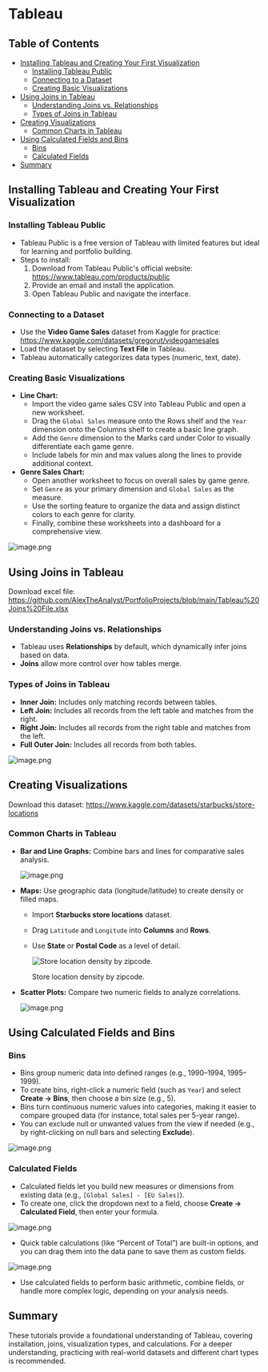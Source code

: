 # Tableau

## Table of Contents

- [Installing Tableau and Creating Your First Visualization](#installing-tableau-and-creating-your-first-visualization)
  - [Installing Tableau Public](#installing-tableau-public)
  - [Connecting to a Dataset](#connecting-to-a-dataset)
  - [Creating Basic Visualizations](#creating-basic-visualizations)
- [Using Joins in Tableau](#using-joins-in-tableau)
  - [Understanding Joins vs. Relationships](#understanding-joins-vs-relationships)
  - [Types of Joins in Tableau](#types-of-joins-in-tableau)
- [Creating Visualizations](#creating-visualizations)
  - [Common Charts in Tableau](#common-charts-in-tableau)
- [Using Calculated Fields and Bins](#using-calculated-fields-and-bins)
  - [Bins](#bins)
  - [Calculated Fields](#calculated-fields)
- [Summary](#summary)


## Installing Tableau and Creating Your First Visualization

### Installing Tableau Public

- Tableau Public is a free version of Tableau with limited features but ideal for learning and portfolio building.
- Steps to install:
    1. Download from Tableau Public's official website: https://www.tableau.com/products/public
    2. Provide an email and install the application.
    3. Open Tableau Public and navigate the interface.

### Connecting to a Dataset

- Use the **Video Game Sales** dataset from Kaggle for practice: https://www.kaggle.com/datasets/gregorut/videogamesales
- Load the dataset by selecting **Text File** in Tableau.
- Tableau automatically categorizes data types (numeric, text, date).

### Creating Basic Visualizations

- **Line Chart:**
    - Import the video game sales CSV into Tableau Public and open a new worksheet.
    - Drag the `Global Sales` measure onto the Rows shelf and the `Year` dimension onto the Columns shelf to create a basic line graph.
    - Add the `Genre` dimension to the Marks card under Color to visually differentiate each game genre.
    - Include labels for min and max values along the lines to provide additional context.
- **Genre Sales Chart:**
    - Open another worksheet to focus on overall sales by game genre.
    - Set `Genre` as your primary dimension and `Global Sales` as the measure.
    - Use the sorting feature to organize the data and assign distinct colors to each genre for clarity.
    - Finally, combine these worksheets into a dashboard for a comprehensive view.

![image.png](https://github.com/ndomah1/Learning-Tableau/blob/main/images/image.png)

## Using Joins in Tableau

Download excel file: https://github.com/AlexTheAnalyst/PortfolioProjects/blob/main/Tableau%20Joins%20File.xlsx

### Understanding Joins vs. Relationships

- Tableau uses **Relationships** by default, which dynamically infer joins based on data.
- **Joins** allow more control over how tables merge.

### Types of Joins in Tableau

- **Inner Join:** Includes only matching records between tables.
- **Left Join:** Includes all records from the left table and matches from the right.
- **Right Join:** Includes all records from the right table and matches from the left.
- **Full Outer Join:** Includes all records from both tables.

![image.png](https://github.com/ndomah1/Learning-Tableau/blob/main/images/image%201.png)

## Creating Visualizations

Download this dataset: https://www.kaggle.com/datasets/starbucks/store-locations

### Common Charts in Tableau

- **Bar and Line Graphs:** Combine bars and lines for comparative sales analysis.
    
    ![image.png](https://github.com/ndomah1/Learning-Tableau/blob/main/images/image%202.png)
    
- **Maps:** Use geographic data (longitude/latitude) to create density or filled maps.
    - Import **Starbucks store locations** dataset.
    - Drag `Latitude` and `Longitude` into **Columns** and **Rows**.
    - Use **State** or **Postal Code** as a level of detail.
        
        ![Store location density by zipcode.](https://github.com/ndomah1/Learning-Tableau/blob/main/images/image%203.png)
        
        Store location density by zipcode.
        
- **Scatter Plots:** Compare two numeric fields to analyze correlations.
    
    ![image.png](https://github.com/ndomah1/Learning-Tableau/blob/main/images/image%204.png)
    

## Using Calculated Fields and Bins

### **Bins**

- Bins group numeric data into defined ranges (e.g., 1990–1994, 1995–1999).
- To create bins, right-click a numeric field (such as `Year`) and select **Create → Bins**, then choose a bin size (e.g., 5).
- Bins turn continuous numeric values into categories, making it easier to compare grouped data (for instance, total sales per 5-year range).
- You can exclude null or unwanted values from the view if needed (e.g., by right-clicking on null bars and selecting **Exclude**).

![image.png](https://github.com/ndomah1/Learning-Tableau/blob/main/images/image%205.png)

### **Calculated Fields**

- Calculated fields let you build new measures or dimensions from existing data (e.g., `[Global Sales] - [EU Sales]`).
- To create one, click the dropdown next to a field, choose **Create → Calculated Field**, then enter your formula.

![image.png](https://github.com/ndomah1/Learning-Tableau/blob/main/images/image%206.png)

- Quick table calculations (like “Percent of Total”) are built-in options, and you can drag them into the data pane to save them as custom fields.

![image.png](https://github.com/ndomah1/Learning-Tableau/blob/main/images/image%207.png)

- Use calculated fields to perform basic arithmetic, combine fields, or handle more complex logic, depending on your analysis needs.

## Summary

These tutorials provide a foundational understanding of Tableau, covering installation, joins, visualization types, and calculations. For a deeper understanding, practicing with real-world datasets and different chart types is recommended.
